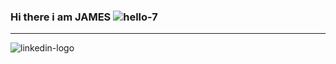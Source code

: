 ### Hi there i am JAMES ![hello-7](https://user-images.githubusercontent.com/98466955/195121129-1a4b149f-e652-4c71-9dcc-9de58d876d05.gif)



___________________________________________________________________________________________________________________________________________________________
   ![linkedin-logo](https://www.linkedin.com/in/jamesasibeymanu/) 
 
 
 
 
 
 
 
 
<!--
**jaamanu/jaamanu** is a ✨ _special_ ✨ repository because its `README.md` (this file) appears on your GitHub profile.

Here are some ideas to get you started:

- 🔭 I’m currently working on ...
- 🌱 I’m currently learning ...
- 👯 I’m looking to collaborate on ...
- 🤔 I’m looking for help with ...
- 💬 Ask me about ...
- 📫 How to reach me: ...
- 😄 Pronouns: ...
- ⚡ Fun fact: ...
-->
